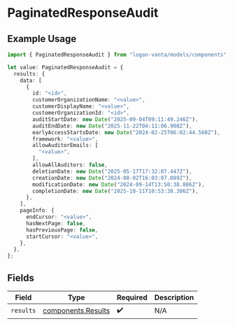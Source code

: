 # PaginatedResponseAudit

## Example Usage

```typescript
import { PaginatedResponseAudit } from "logan-vanta/models/components";

let value: PaginatedResponseAudit = {
  results: {
    data: [
      {
        id: "<id>",
        customerOrganizationName: "<value>",
        customerDisplayName: "<value>",
        customerOrganizationId: "<id>",
        auditStartDate: new Date("2025-09-04T09:11:49.246Z"),
        auditEndDate: new Date("2025-11-22T04:11:06.908Z"),
        earlyAccessStartsDate: new Date("2024-02-25T06:02:44.560Z"),
        framework: "<value>",
        allowAuditorEmails: [
          "<value>",
        ],
        allowAllAuditors: false,
        deletionDate: new Date("2025-05-17T17:32:07.447Z"),
        creationDate: new Date("2024-08-02T16:03:07.089Z"),
        modificationDate: new Date("2024-09-14T13:50:38.886Z"),
        completionDate: new Date("2025-10-11T10:53:38.306Z"),
      },
    ],
    pageInfo: {
      endCursor: "<value>",
      hasNextPage: false,
      hasPreviousPage: false,
      startCursor: "<value>",
    },
  },
};
```

## Fields

| Field                                                    | Type                                                     | Required                                                 | Description                                              |
| -------------------------------------------------------- | -------------------------------------------------------- | -------------------------------------------------------- | -------------------------------------------------------- |
| `results`                                                | [components.Results](../../models/components/results.md) | :heavy_check_mark:                                       | N/A                                                      |